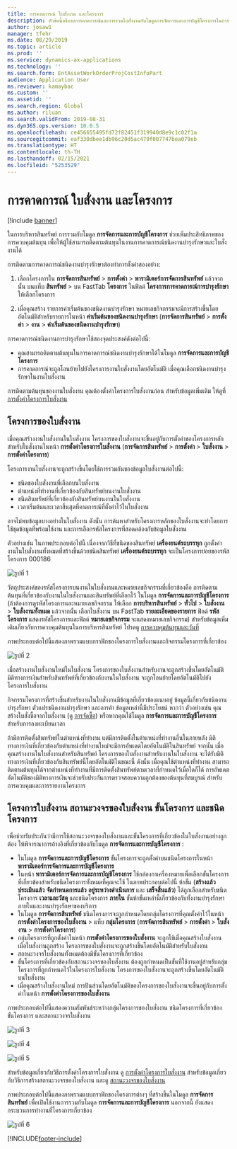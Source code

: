 ```yaml
---
title: การคาดการณ์ ใบสั่งงาน และโครงการ
description: หัวข้อนี้อธิบายการคาดการณ์และการรวมใบสั่งงานกับโมดูลการจัดการและการบัญชีโครงการในการบริหารสินทรัพย์
author: josaw1
manager: tfehr
ms.date: 08/29/2019
ms.topic: article
ms.prod: ''
ms.service: dynamics-ax-applications
ms.technology: ''
ms.search.form: EntAssetWorkOrderProjCostInfoPart
audience: Application User
ms.reviewer: kamaybac
ms.custom: ''
ms.assetid: ''
ms.search.region: Global
ms.author: riluan
ms.search.validFrom: 2019-08-31
ms.dyn365.ops.version: 10.0.5
ms.openlocfilehash: ce456655495fd72f82451f319940d8e9c1c02f1a
ms.sourcegitcommit: eaf330dbee1db96c20d5ac479f007747bea079eb
ms.translationtype: HT
ms.contentlocale: th-TH
ms.lasthandoff: 02/15/2021
ms.locfileid: "5253529"
---
```

# <a name="forecasts-work-orders-and-projects"></a>การคาดการณ์ ใบสั่งงาน และโครงการ

[!include [banner](../../includes/banner.md)]

 

ในการบริหารสินทรัพย์ การรวมกับโมดูล **การจัดการและการบัญชีโครงการ** ช่วยเพิ่มประสิทธิภาพของการควบคุมต้นทุน เพื่อให้ผู้ใช้สามารถติดตามต้นทุนในงานการคาดการณ์ชนิดงานบำรุงรักษาและใบสั่งงานได้

การติดตามการคาดการณ์ชนิดงานบำรุงรักษาต้องทำการตั้งค่าสองอย่าง:

1. เลือกโครงการใน **การจัดการสินทรัพย์** > **การตั้งค่า** > **พารามิเตอร์การจัดการสินทรัพย์** แล้วจากนั้น บนแท็บ **สินทรัพย์** > บน FastTab **โครงการ** ในฟิลด์ **โครงการการคาดการณ์การบำรุงรักษา** ให้เลือกโครงการ

2. เมื่อคุณสร้าง รายการค่าเริ่มต้นของชนิดงานบำรุงรักษา หมายเลขกิจกรรมจะมีการสร้างขึ้นโดยอัตโนมัติสำหรับรายการในหน้า **ค่าเริ่มต้นของชนิดงานบำรุงรักษา** (**การจัดการสินทรัพย์** > **การตั้งค่า** > **งาน** > **ค่าเริ่มต้นของชนิดงานบำรุงรักษา**)

การคาดการณ์ชนิดงานการบำรุงรักษาใช้สองจุดประสงค์ดังต่อไปนี้: 

- คุณสามารถติดตามต้นทุนในการคาดการณ์ชนิดงานบำรุงรักษาได้ในโมดูล **การจัดการและการบัญชีโครงการ** 
- การคาดการณ์จะถูกโอนย้ายไปยังโครงการงานใบสั่งงานโดยอัตโนมัติ เมื่อคุณเลือกชนิดงานบำรุงรักษาในงานใบสั่งงาน

การติดตามต้นทุนของงานใบสั่งงาน คุณต้องตั้งค่าโครงการใบสั่งงานก่อน สำหรับข้อมูลเพิ่มเติม ให้ดูที่ [การตั้งค่าโครงการใบสั่งงาน](../setup-for-work-orders/work-order-project-setup.md)

## <a name="work-order-job-projects"></a>โครงการของใบสั่งงาน

เมื่อคุณสร้างงานใบสั่งงานในใบสั่งงาน โครงการของใบสั่งงานจะขึ้นอยู่กับการตั้งค่าของโครงการหลักสำหรับใบสั่งงานในหน้า **การตั้งค่าโครงการใบสั่งงาน** (**การจัดการสินทรัพย์** > **การตั้งค่า** > **ใบสั่งงาน** > **การตั้งค่าโครงการ**)

โครงการงานใบสั่งงานจะถูกสร้างขึ้นโดยใช้การรวมกันของข้อมูลใบสั่งงานต่อไปนี้:

- ชนิดของใบสั่งงานที่เลือกบนใบสั่งงาน 
- ตำแหน่งที่ทำงานที่เกี่ยวข้องกับสินทรัพย์บนงานใบสั่งงาน
- ชนิดสินทรัพย์ที่เกี่ยวข้องกับสินทรัพย์บนงานในใบสั่งงาน  
- เวลาเริ่มต้นและเวลาสิ้นสุดที่คาดการณ์ที่ตั้งค่าไว้ในใบสั่งงาน  

อาจไม่พบข้อมูลบางอย่างในใบสั่งงาน ดังนั้น การค้นหาสำหรับโครงการหลักของใบสั่งงานจะทำโดยการใช้ชุดข้อมูลที่พร้อมใช้งาน และการเลือกรหัสโครงการที่สอดคล้องกับข้อมูลใบสั่งงาน

ตัวอย่างเช่น ในภาพประกอบต่อไปนี้ เนื่องจากวิธีที่ชนิดของสินทรัพย์ **เครื่องยนต์รถบรรทุก** ถูกตั้งค่า งานในใบสั่งงานทั้งหมดที่สร้างขึ้นด้วยชนิดสินทรัพย์ **เครื่องยนต์รถบรรทุก** จะเป็นโครงการย่อยของรหัสโครงการ 000186

![รูปที่ 1](media/01-integration-to-pma.png)

วัตถุประสงค์ของรหัสโครงการบนงานในใบสั่งงานและหมายเลขกิจกรรมที่เกี่ยวข้องคือ การติดตามต้นทุนที่เกี่ยวข้องกับงานในใบสั่งงานและสินทรัพย์ที่เลือกไว้ ในโมดูล **การจัดการและการบัญชีโครงการ** (ถ้าต้องการดูรหัสโครงการและหมายเลขกิจกรรม ให้เลือก **การบริหารสินทรัพย์** > **ทั่วไป** > **ใบสั่งงาน** > **ใบสั่งงานทั้งหมด** แล้วจากนั้น เลือกใบสั่งงาน บน FastTab **รายละเอียดของรายการ** ฟิลด์ **รหัสโครงการ** แสดงรหัสโครงการและฟิลด์ **หมายเลขกิจกรรม** จะแสดงหมายเลขกิจกรรม) สำหรับข้อมูลเพิ่มเติมเกี่ยวกับการควบคุมต้นทุนในการบริหารสินทรัพย์ โปรดดู [การควบคุมต้นทุนและวันที่](../controlling-and-reporting/cost-and-date-control.md)

ภาพประกอบต่อไปนี้แสดงภาพรวมแบบกราฟิกของโครงการใบสั่งงานและกิจกรรมโครงการที่เกี่ยวข้อง

![รูปที่ 2](media/02-integration-to-pma.png)

เมื่อสร้างงานใบสั่งงานใหม่ในใบสั่งงาน โครงการของใบสั่งงานสำหรับงานจะถูกสร้างขึ้นโดยอัตโนมัติ มิติทางการเงินสำหรับสินทรัพย์ที่เกี่ยวข้องกับงานในใบสั่งงาน จะถูกโอนย้ายโดยอัตโนมัติไปยังโครงการใบสั่งงาน

กิจกรรมโครงการที่สร้างขึ้นสำหรับงานในใบสั่งงานมีข้อมูลที่เกี่ยวข้องแนบอยู่ ข้อมูลนี้เกี่ยวกับชนิดงานบำรุงรักษา ตัวแปรชนิดงานบำรุงรักษา และการค้า ข้อมูลเหล่านี้มีประโยชน์ หากว่า ตัวอย่างเช่น คุณสร้างใบสั่งซื้อจากใบสั่งงาน (ดู [การจัดซื้อ](../work-orders/procurement.md)) หรือหากคุณใช้โมดูล **การจัดการและการบัญชีโครงการ** สำหรับการลงทะเบียนเวลา

ถ้ามีการติดตั้งสินทรัพย์ในตำแหน่งที่ทำงาน แต่มีการติดตั้งในตำแหน่งที่ทำงานอื่นในภายหลัง มิติทางการเงินที่เกี่ยวข้องกับตำแหน่งที่ทำงานใหม่จะมีการอัพเดตโดยอัตโนมัติในสินทรัพย์ จากนั้น เมื่อคุณสร้างงานในใบสั่งงานสำหรับสินทรัพย์ โครงการของใบสั่งงานสำหรับงานในใบสั่งงาน จะได้รับมิติทางการเงินที่เกี่ยวข้องกับสินทรัพย์นี้โดยอัตโนมัติในขณะนี้ ดังนั้น เมื่อคุณใช้ตำแหน่งที่ทำงาน สามารถติดตามต้นทุนได้จากตำแหน่งที่ทำงานที่มีการติดตั้งสินทรัพย์ตามเวลาที่กำหนดไว้เมื่อใดก็ได้ การอัพเดตอัตโนมัติของมิติทางการเงินจะช่วยรับประกันการตรวจสอบความถูกต้องของต้นทุนที่สมบูรณ์ สำหรับการควบคุมและการรายงานโครงการ

## <a name="work-order-projects-work-order-lifecycle-states-project-stages-and-project-types"></a>โครงการใบสั่งงาน สถานะวงจรของใบสั่งงาน ขั้นโครงการ และชนิดโครงการ

เพื่อช่วยรับประกันว่ามีการใช้สถานะวงจรของใบสั่งงานและขั้นโครงการที่เกี่ยวข้องในใบสั่งงานอย่างถูกต้อง ให้พิจารณาการอ้างอิงที่เกี่ยวข้องกับโมดูล **การจัดการและการบัญชีโครงการ** :

- ในโมดูล **การจัดการและการบัญชีโครงการ** ขั้นโครงการจะถูกตั้งค่าบนชนิดโครงการในหน้า **พารามิเตอร์การจัดการและการบัญชีโครงการ**  
- ในหน้า **พารามิเตอร์การจัดการและการบัญชีโครงการ** ใช้กล่องกาเครื่องหมายเพื่อเลือกขั้นโครงการที่เกี่ยวข้องสำหรับชนิดโครงการทั้งหมดที่คุณจะใช้ ในภาพประกอบต่อไปนี้ ห้าขั้น (**สร้างแล้ว** **ประเมินแล้ว** **จัดกำหนดการแล้ว** **อยู่ระหว่างดำเนินการ** และ **เสร็จสิ้นแล้ว**) ได้ถูกเลือกสำหรับชนิดโครงการ **เวลาและวัสดุ** และชนิดโครงการ **ภายใน** ขั้นห้าขั้นเหล่านี้เกี่ยวข้องกับทั้งงานบำรุงรักษาภายในและงานบำรุงรักษาของบริการ
- ในโมดูล **การจัดการสินทรัพย์** ชนิดโครงการจะถูกกำหนดโดยกลุ่มโครงการที่คุณตั้งค่าไว้ในหน้า **การตั้งค่าโครงการของใบสั่งงาน** > แท็บ **กลุ่มโครงการ** (**การจัดการสินทรัพย์** > **การตั้งค่า** > **ใบสั่งงาน** > **การตั้งค่าโครงการ**)  
- กลุ่มโครงการที่ถูกตั้งค่าในหน้า **การตั้งค่าโครงการของใบสั่งงาน** จะถูกใช้เมื่อคุณสร้างใบสั่งงาน เมื่อใบสั่งงานถูกสร้าง โครงการของใบสั่งงานจะถูกสร้างขึ้นโดยอัตโนมัติสำหรับใบสั่งงาน  
- สถานะวงจรใบสั่งงานทั้งหมดต้องมีขั้นโครงการที่เกี่ยวข้อง  
- ขั้นโครงการที่เกี่ยวข้องกับสถานะวงจรของใบสั่งงาน ต้องถูกกำหนดเป็นขั้นที่ใช้งานอยู่สำหรับกลุ่มโครงการที่ถูกกำหนดไว้ในโครงการใบสั่งงาน โครงการของใบสั่งงานจะถูกสร้างขึ้นโดยอัตโนมัติบนใบสั่งงาน
- เมื่อคุณสร้างใบสั่งงานใหม่ การปันส่วนโดยอัตโนมัติของโครงการของใบสั่งงานจะขึ้นอยู่กับการตั้งค่าในหน้า **การตั้งค่าโครงการของใบสั่งงาน**  

ภาพประกอบต่อไปนี้แสดงความสัมพันธ์ระหว่างกลุ่มโครงการของใบสั่งงาน ชนิดโครงการที่เกี่ยวข้อง ขั้นโครงการ และสถานะวงจรใบสั่งงาน

![รูปที่ 3](media/03-integration-to-pma.png)

![รูปที่ 4](media/04-integration-to-pma.png)

![รูปที่ 5](media/05-integration-to-pma.png)

สำหรับข้อมูลเกี่ยวกับวิธีการตั้งค่าโครงการใบสั่งงาน ดู [การตั้งค่าโครงการใบสั่งงาน](../setup-for-work-orders/work-order-project-setup.md) สำหรับข้อมูลเกี่ยวกับวิธีการสร้างสถานะวงจรของใบสั่งงาน และดู [สถานะวงจรของใบสั่งงาน](../setup-for-work-orders/work-order-lifecycle-states.md)

ภาพประกอบต่อไปนี้แสดงภาพรวมแบบกราฟิกของโครงการต่างๆ ที่สร้างขึ้นในโมดูล **การจัดการสินทรัพย์** เพื่อเปิดใช้งานการรวมกับโมดูล **การจัดการและการบัญชีโครงการ** นอกจากนี้ ยังแสดงกระบวนการทำงานที่โครงการเกี่ยวข้อง

![รูปที่ 6](media/06-integration-to-pma.png)



[!INCLUDE[footer-include](../../../includes/footer-banner.md)]